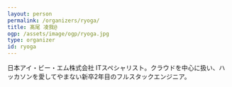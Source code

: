 ```yaml
---
layout: person
permalink: /organizers/ryoga/
title: 髙尾 凌我@
ogp: /assets/image/ogp/ryoga.jpg
type: organizer
id: ryoga
---
```

日本アイ・ビー・エム株式会社 ITスペシャリスト。クラウドを中心に扱い、ハッカソンを愛してやまない新卒2年目のフルスタックエンジニア。
